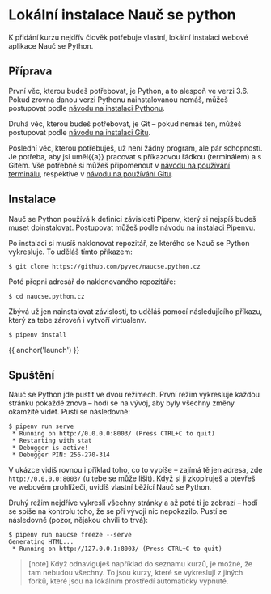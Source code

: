 # Lokální instalace Nauč se python

K přidání kurzu nejdřív člověk potřebuje vlastní, lokální instalaci webové aplikace Nauč se Python.

## Příprava

První věc, kterou budeš potřebovat, je Python, a to alespoň ve verzi 3.6.
Pokud zrovna danou verzi Pythonu nainstalovanou nemáš, můžeš postupovat podle [návodu na instalaci Pythonu][beginners-install].

[beginners-install]: {{lesson_url("beginners/install")}}

Druhá věc, kterou budeš potřebovat, je Git – pokud nemáš ten, můžeš postupovat podle [návodu na instalaci Gitu]({{lesson_url("git/install")}}).

Poslední věc, kterou potřebuješ, už není žádný program, ale pár schopností.
Je potřeba, aby jsi uměl{{a}} pracovat s příkazovou řádkou (terminálem) a s Gitem.
Vše potřebné si můžeš připomenout v [návodu na používání terminálu]({{lesson_url("beginners/cmdline")}}), respektive v [návodu na používání Gitu]({{lesson_url("git/git-collaboration-2in1")}}).

## Instalace

Nauč se Python používá k definici závislostí Pipenv, který si nejspíš budeš muset doinstalovat. 
Postupovat můžeš podle [návodu na instalaci Pipenvu][pipenv-install].

[pipenv-install]: https://pipenv.readthedocs.io/en/latest/install/#installing-pipenv

Po instalaci si musíš naklonovat repozitář, ze kterého se Nauč se Python vykresluje.
To uděláš tímto příkazem:

```console
$ git clone https://github.com/pyvec/naucse.python.cz
```

Poté přepni adresář do naklonovaného repozitáře:

```console
$ cd naucse.python.cz
```

Zbývá už jen nainstalovat závislosti, to uděláš pomocí následujícího příkazu, který za tebe zároveň i vytvoří virtualenv.

```console
$ pipenv install
```

{{ anchor('launch') }}
## Spuštění

Nauč se Python jde pustit ve dvou režimech.
První režim vykresluje každou stránku pokaždé znova – hodí se na vývoj, aby byly všechny změny okamžitě vidět.
Pustí se následovně:

```console
$ pipenv run serve
 * Running on http://0.0.0.0:8003/ (Press CTRL+C to quit)
 * Restarting with stat
 * Debugger is active!
 * Debugger PIN: 256-270-314
```

V ukázce vidíš rovnou i příklad toho, co to vypíše – zajímá tě jen adresa, zde `http://0.0.0.0:8003/` (u tebe se může lišit).
Když si ji zkopíruješ a otevřeš ve webovém prohlížeči, uvidíš vlastní běžící Nauč se Python.

Druhý režim nejdříve vykreslí všechny stránky a až poté ti je zobrazí – hodí se spíše na kontrolu toho, že se při vývoji nic nepokazilo.
Pustí se následovně (pozor, nějakou chvíli to trvá):

```console
$ pipenv run naucse freeze --serve
Generating HTML...
 * Running on http://127.0.0.1:8003/ (Press CTRL+C to quit)
```

> [note]
> Když odnaviguješ například do seznamu kurzů, je možné, že tam nebudou všechny.
> To jsou kurzy, které se vykreslují z jiných forků, které jsou na lokálním prostředí
> automaticky vypnuté.
